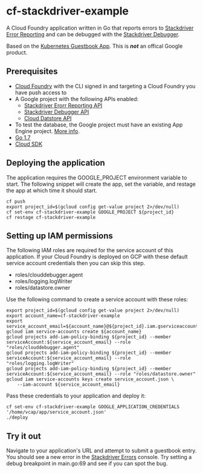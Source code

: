 # cf-stackdriver-example

A Cloud Foundry application written in Go that reports errors to [Stackdriver Error Reporting](https://cloud.google.com/error-reporting/) and can be debugged with the [Stackdriver Debugger](https://cloud.google.com/debugger/).

Based on the [Kubernetes Guestbook App](https://github.com/kubernetes/kubernetes/tree/master/examples/guestbook-go). This is ***not*** an offical Google product.

## Prerequisites

- [Cloud Foundry](https://cloud.google.com/solutions/cloud-foundry-on-gcp) with the CLI signed in and targeting a Cloud Foundry you have push access to
- A Google project with the following APIs enabled:
  - [Stackdriver Erorr Reporting API](https://pantheon.corp.google.com/apis/api/clouderrorreporting.googleapis.com/overview)
  - [Stackdriver Debugger API](https://pantheon.corp.google.com/apis/api/clouddebugger.googleapis.com/overview)
  - [Cloud Datstore API](https://pantheon.corp.google.com/apis/api/datastore.googleapis.com/overview)
- To test the database, the Google project must have an existing App Engine project. [More info](https://cloud.google.com/datastore/docs/activate).
- [Go 1.7](https://golang.org/)
- [Cloud SDK](https://cloud.google.com/sdk/downloads)

## Deploying the application

The application requires the GOOGLE_PROJECT environment variable to start. The following snippet will create the app, set the variable, and restage the app at which time it should start.

```
cf push
export project_id=$(gcloud config get-value project 2>/dev/null)
cf set-env cf-stackdriver-example GOOGLE_PROJECT ${project_id}
cf restage cf-stackdriver-example
```

## Setting up IAM permissions

The following IAM roles are required for the service account of this application. If your Cloud Foundry is deployed on GCP with these default service account credentials then you can skip this step.
- roles/clouddebugger.agent
- roles/logging.logWriter
- roles/datastore.owner


Use the following command to create a service account with these roles:
```
export project_id=$(gcloud config get-value project 2>/dev/null)
export account_name=cf-stackdriver-example
export service_account_email=${account_name}@${project_id}.iam.gserviceaccount.com
gcloud iam service-accounts create ${account_name}
gcloud projects add-iam-policy-binding ${project_id} --member serviceAccount:${service_account_email} --role "roles/clouddebugger.agent"
gcloud projects add-iam-policy-binding ${project_id} --member serviceAccount:${service_account_email} --role "roles/logging.logWriter"
gcloud projects add-iam-policy-binding ${project_id} --member serviceAccount:${service_account_email} --role "roles/datastore.owner"
gcloud iam service-accounts keys create service_account.json \
    --iam-account ${service_account_email}
```

Pass these credentials to your application and deploy it:
```
cf set-env cf-stackdriver-example GOOGLE_APPLICATION_CREDENTIALS '/home/vcap/app/service_account.json'
./deploy
```

## Try it out

Navigate to your application's URL and attempt to submit a guestbook entry. You should see a new error in the [Stackdriver Errors](https://pantheon.corp.google.com/errors) console. Try setting a debug breakpoint in main.go:69 and see if you can spot the bug.
